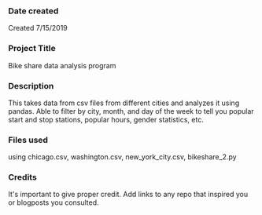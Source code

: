 ### Date created
Created 7/15/2019

### Project Title
Bike share data analysis program

### Description
This takes data from csv files from different cities and analyzes it using pandas. Able to filter by city, month, and day of the week to tell you popular start and stop stations, popular hours, gender statistics, etc.

### Files used
using chicago.csv, washington.csv, new_york_city.csv, bikeshare_2.py

### Credits
It's important to give proper credit. Add links to any repo that inspired you or blogposts you consulted.